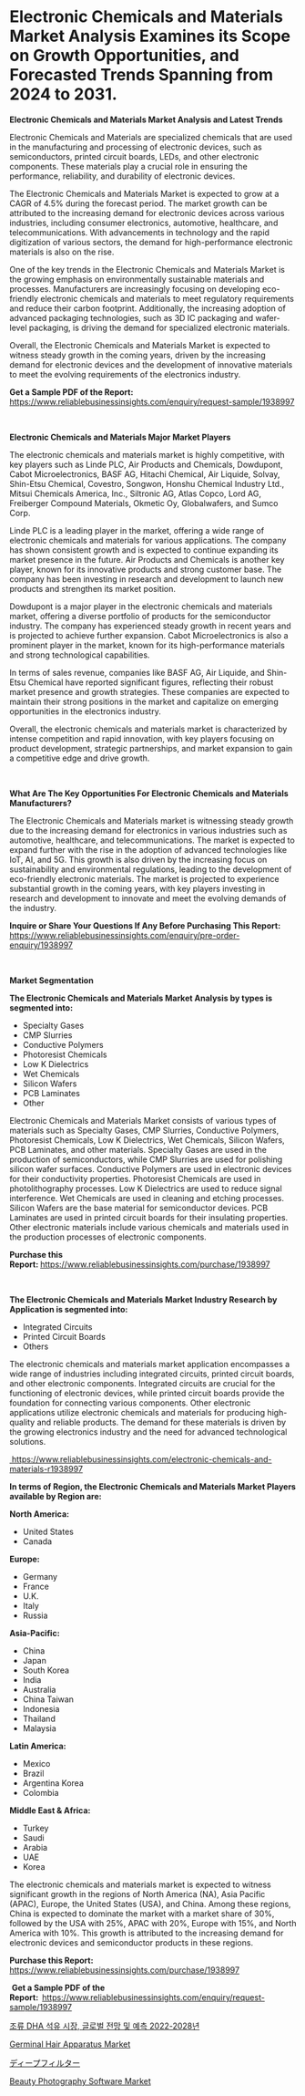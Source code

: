 <p><h1>Electronic Chemicals and Materials Market Analysis Examines its Scope on Growth Opportunities, and Forecasted Trends Spanning from 2024 to 2031.</h1></p><p><strong>Electronic Chemicals and Materials Market Analysis and Latest Trends</strong></p>
<p><p>Electronic Chemicals and Materials are specialized chemicals that are used in the manufacturing and processing of electronic devices, such as semiconductors, printed circuit boards, LEDs, and other electronic components. These materials play a crucial role in ensuring the performance, reliability, and durability of electronic devices.</p><p>The Electronic Chemicals and Materials Market is expected to grow at a CAGR of 4.5% during the forecast period. The market growth can be attributed to the increasing demand for electronic devices across various industries, including consumer electronics, automotive, healthcare, and telecommunications. With advancements in technology and the rapid digitization of various sectors, the demand for high-performance electronic materials is also on the rise.</p><p>One of the key trends in the Electronic Chemicals and Materials Market is the growing emphasis on environmentally sustainable materials and processes. Manufacturers are increasingly focusing on developing eco-friendly electronic chemicals and materials to meet regulatory requirements and reduce their carbon footprint. Additionally, the increasing adoption of advanced packaging technologies, such as 3D IC packaging and wafer-level packaging, is driving the demand for specialized electronic materials.</p><p>Overall, the Electronic Chemicals and Materials Market is expected to witness steady growth in the coming years, driven by the increasing demand for electronic devices and the development of innovative materials to meet the evolving requirements of the electronics industry.</p></p>
<p><strong>Get a Sample PDF of the Report:&nbsp;</strong> <a href="https://www.reliablebusinessinsights.com/enquiry/request-sample/1938997">https://www.reliablebusinessinsights.com/enquiry/request-sample/1938997</a></p>
<p>&nbsp;</p>
<p><strong>Electronic Chemicals and Materials Major Market Players</strong></p>
<p><p>The electronic chemicals and materials market is highly competitive, with key players such as Linde PLC, Air Products and Chemicals, Dowdupont, Cabot Microelectronics, BASF AG, Hitachi Chemical, Air Liquide, Solvay, Shin-Etsu Chemical, Covestro, Songwon, Honshu Chemical Industry Ltd., Mitsui Chemicals America, Inc., Siltronic AG, Atlas Copco, Lord AG, Freiberger Compound Materials, Okmetic Oy, Globalwafers, and Sumco Corp.</p><p>Linde PLC is a leading player in the market, offering a wide range of electronic chemicals and materials for various applications. The company has shown consistent growth and is expected to continue expanding its market presence in the future. Air Products and Chemicals is another key player, known for its innovative products and strong customer base. The company has been investing in research and development to launch new products and strengthen its market position.</p><p>Dowdupont is a major player in the electronic chemicals and materials market, offering a diverse portfolio of products for the semiconductor industry. The company has experienced steady growth in recent years and is projected to achieve further expansion. Cabot Microelectronics is also a prominent player in the market, known for its high-performance materials and strong technological capabilities.</p><p>In terms of sales revenue, companies like BASF AG, Air Liquide, and Shin-Etsu Chemical have reported significant figures, reflecting their robust market presence and growth strategies. These companies are expected to maintain their strong positions in the market and capitalize on emerging opportunities in the electronics industry.</p><p>Overall, the electronic chemicals and materials market is characterized by intense competition and rapid innovation, with key players focusing on product development, strategic partnerships, and market expansion to gain a competitive edge and drive growth.</p></p>
<p>&nbsp;</p>
<p><strong>What Are The Key Opportunities For Electronic Chemicals and Materials Manufacturers?</strong></p>
<p><p>The Electronic Chemicals and Materials market is witnessing steady growth due to the increasing demand for electronics in various industries such as automotive, healthcare, and telecommunications. The market is expected to expand further with the rise in the adoption of advanced technologies like IoT, AI, and 5G. This growth is also driven by the increasing focus on sustainability and environmental regulations, leading to the development of eco-friendly electronic materials. The market is projected to experience substantial growth in the coming years, with key players investing in research and development to innovate and meet the evolving demands of the industry.</p></p>
<p><strong>Inquire or Share Your Questions If Any Before Purchasing This Report:</strong> <a href="https://www.reliablebusinessinsights.com/enquiry/pre-order-enquiry/1938997">https://www.reliablebusinessinsights.com/enquiry/pre-order-enquiry/1938997</a></p>
<p>&nbsp;</p>
<p><strong>Market Segmentation</strong></p>
<p><strong>The Electronic Chemicals and Materials Market Analysis by types is segmented into:</strong></p>
<p><ul><li>Specialty Gases</li><li>CMP Slurries</li><li>Conductive Polymers</li><li>Photoresist Chemicals</li><li>Low K Dielectrics</li><li>Wet Chemicals</li><li>Silicon Wafers</li><li>PCB Laminates</li><li>Other</li></ul></p>
<p><p>Electronic Chemicals and Materials Market consists of various types of materials such as Specialty Gases, CMP Slurries, Conductive Polymers, Photoresist Chemicals, Low K Dielectrics, Wet Chemicals, Silicon Wafers, PCB Laminates, and other materials. Specialty Gases are used in the production of semiconductors, while CMP Slurries are used for polishing silicon wafer surfaces. Conductive Polymers are used in electronic devices for their conductivity properties. Photoresist Chemicals are used in photolithography processes. Low K Dielectrics are used to reduce signal interference. Wet Chemicals are used in cleaning and etching processes. Silicon Wafers are the base material for semiconductor devices. PCB Laminates are used in printed circuit boards for their insulating properties. Other electronic materials include various chemicals and materials used in the production processes of electronic components.</p></p>
<p><strong>Purchase this Report:&nbsp;</strong><a href="https://www.reliablebusinessinsights.com/purchase/1938997">https://www.reliablebusinessinsights.com/purchase/1938997</a></p>
<p>&nbsp;</p>
<p><strong>The Electronic Chemicals and Materials Market Industry Research by Application is segmented into:</strong></p>
<p><ul><li>Integrated Circuits</li><li>Printed Circuit Boards</li><li>Others</li></ul></p>
<p><p>The electronic chemicals and materials market application encompasses a wide range of industries including integrated circuits, printed circuit boards, and other electronic components. Integrated circuits are crucial for the functioning of electronic devices, while printed circuit boards provide the foundation for connecting various components. Other electronic applications utilize electronic chemicals and materials for producing high-quality and reliable products. The demand for these materials is driven by the growing electronics industry and the need for advanced technological solutions.</p></p>
<p><a href="https://www.reliablebusinessinsights.com/electronic-chemicals-and-materials-r1938997">&nbsp;https://www.reliablebusinessinsights.com/electronic-chemicals-and-materials-r1938997</a></p>
<p><strong>In terms of Region, the Electronic Chemicals and Materials Market Players available by Region are:</strong></p>
<p>
    <p> <strong> North America: </strong>
        <ul>
            <li>United States</li>
            <li>Canada</li>
        </ul>
        </p> 
    <p> <strong> Europe: </strong>
        <ul>
            <li>Germany</li>
            <li>France</li>
            <li>U.K.</li>
            <li>Italy</li>
            <li>Russia</li>
        </ul>
        </p> 
    <p> <strong> Asia-Pacific: </strong>
        <ul>
            <li>China</li>
            <li>Japan</li>
            <li>South Korea</li>
            <li>India</li>
            <li>Australia</li>
            <li>China Taiwan</li>
            <li>Indonesia</li>
            <li>Thailand</li>
            <li>Malaysia</li>
        </ul>
        </p> 
    <p> <strong> Latin America: </strong>
        <ul>
            <li>Mexico</li>
            <li>Brazil</li>
            <li>Argentina Korea</li>
            <li>Colombia</li>
        </ul>
        </p> 
    <p> <strong> Middle East & Africa: </strong>
        <ul>
            <li>Turkey</li>
            <li>Saudi</li>
            <li>Arabia</li>
            <li>UAE</li>
            <li>Korea</li>
        </ul>
    </p>
    </p>
<p><p>The electronic chemicals and materials market is expected to witness significant growth in the regions of North America (NA), Asia Pacific (APAC), Europe, the United States (USA), and China. Among these regions, China is expected to dominate the market with a market share of 30%, followed by the USA with 25%, APAC with 20%, Europe with 15%, and North America with 10%. This growth is attributed to the increasing demand for electronic devices and semiconductor products in these regions.</p></p>
<p><strong>Purchase this Report: </strong><a href="https://www.reliablebusinessinsights.com/purchase/1938997">https://www.reliablebusinessinsights.com/purchase/1938997</a></p>
<p>&nbsp;<strong>Get a Sample PDF of the Report:&nbsp;&nbsp;</strong><a href="https://www.reliablebusinessinsights.com/enquiry/request-sample/1938997">https://www.reliablebusinessinsights.com/enquiry/request-sample/1938997</a></p>
<p><strong></strong></p>
<p><p><a href="https://github.com/wallacBahrtyinger567686/Market-Research-Report-List-2/blob/main/2491573131038.md">조류 DHA 석유 시장, 글로벌 전망 및 예측 2022-2028년</a></p><p><a href="https://github.com/NorbertYates/Market-Research-Report-List-6/blob/main/germinal-hair-apparatus-market.md">Germinal Hair Apparatus Market</a></p><p><a href="https://medium.com/@slbola/%E3%83%87%E3%82%A3%E3%83%BC%E3%83%97%E3%83%95%E3%82%A3%E3%83%AB%E3%82%BF%E3%83%BC%E3%83%9E%E3%83%BC%E3%82%B1%E3%83%83%E3%83%88%E3%81%AE%E8%A6%8F%E6%A8%A1%E3%81%8C-%E3%82%B0%E3%83%AD%E3%83%BC%E3%83%90%E3%83%AB%E7%94%A3%E6%A5%AD%E3%81%AB%E3%81%8A%E3%81%91%E3%82%8B%E6%9C%80%E9%81%A9%E3%81%AA%E3%83%9E%E3%83%BC%E3%82%B1%E3%83%86%E3%82%A3%E3%83%B3%E3%82%B0%E3%83%81%E3%83%A3%E3%83%B3%E3%83%8D%E3%83%AB%E3%82%92%E7%A4%BA%E3%81%97%E3%81%A6%E3%81%84%E3%81%BE%E3%81%99-adb0ea741279">ディープフィルター</a></p><p><a href="https://github.com/prosalinda88/Market-Research-Report-List-5/blob/main/beauty-photography-software-market.md">Beauty Photography Software Market</a></p></p>